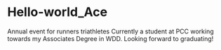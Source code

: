 # Hello-world_Ace
Annual event for runners triathletes
Currently a student at PCC working towards my Associates Degree in WDD.  Looking forward to graduating! 
